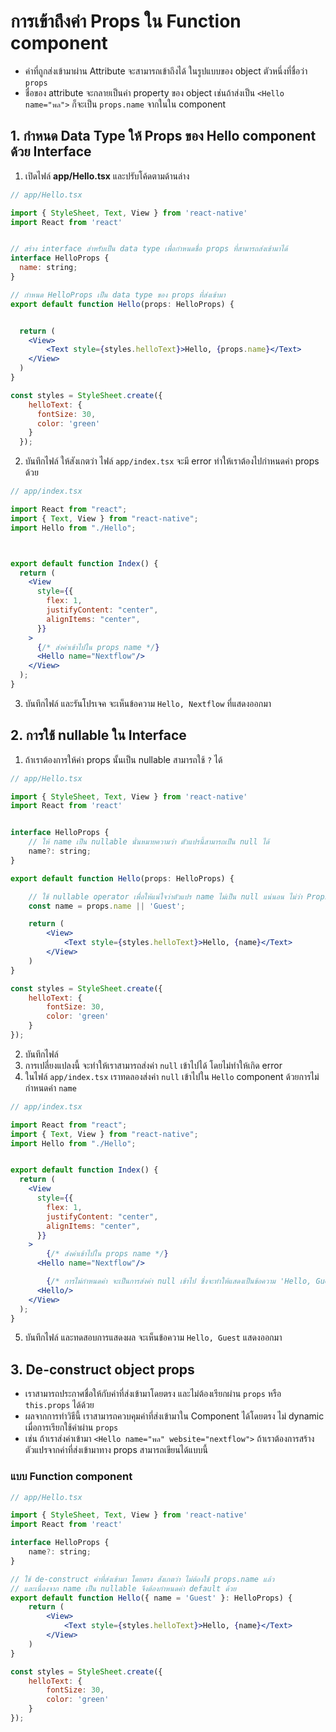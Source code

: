 # การเข้าถึงค่า Props ใน Function component 

- ค่าที่ถูกส่งเข้ามาผ่าน Attribute จะสามารถเข้าถึงได้ ในรูปแบบของ object ตัวหนึ่งที่ชื่อว่า `props` 
- ชื่อของ attribute จะกลายเป็นค่า property ของ object เช่นถ้าส่งเป็น `<Hello name="พล">` ก็จะเป็น `props.name` จากในใน component

## 1. กำหนด Data Type ให้ Props ของ Hello component ด้วย Interface


1. เปิดไฟล์ **app/Hello.tsx** และปรับโค้ดตามด้านล่าง

```jsx
// app/Hello.tsx

import { StyleSheet, Text, View } from 'react-native'
import React from 'react'


// สร้าง interface สำหรับเป็น data type เพื่อกำหนดชื่อ props ที่สามารถส่งเข้ามาได้
interface HelloProps {
  name: string;
}

// กำหนด HelloProps เป็น data type ของ props ที่ส่งเข้ามา
export default function Hello(props: HelloProps) {


  return (
    <View>
        <Text style={styles.helloText}>Hello, {props.name}</Text>
    </View>
  )
}

const styles = StyleSheet.create({
    helloText: {
      fontSize: 30,
      color: 'green'
    }
  });
```

2. บันทึกไฟล์ ให้สังเกตว่า ไฟล์ `app/index.tsx` จะมี error ทำให้เราต้องไปกำหนดค่า props ด้วย

```jsx
// app/index.tsx

import React from "react";
import { Text, View } from "react-native";
import Hello from "./Hello";



export default function Index() {
  return (
    <View
      style={{
        flex: 1,
        justifyContent: "center",
        alignItems: "center",
      }}
    >
      {/* ส่งค่าเข้าไปใน props name */}
      <Hello name="Nextflow"/>
    </View>
  );
}
```

3. บันทึกไฟล์ และรันโปรเจค จะเห็นข้อความ `Hello, Nextflow` ที่แสดงออกมา 

## 2. การใช้ nullable ใน Interface

1. ถ้าเราต้องการให้ค่า props นั้นเป็น nullable สามารถใช้ `?` ได้

```jsx
// app/Hello.tsx

import { StyleSheet, Text, View } from 'react-native'
import React from 'react'


interface HelloProps {
    // ให้ name เป็น nullable นั่นหมายความว่า ตัวแปรนี้สามารถเป็น null ได้ 
    name?: string;
}

export default function Hello(props: HelloProps) {

    // ใช้ nullable operator เพื่อให้แน่ใจว่าตัวแปร name ไม่เป็น null แน่นอน ไม่ว่า Props.name จะเป็น null หรือไม่
    const name = props.name || 'Guest';

    return (
        <View>
            <Text style={styles.helloText}>Hello, {name}</Text>
        </View>
    )
}

const styles = StyleSheet.create({
    helloText: {
        fontSize: 30,
        color: 'green'
    }
});

```

2. บันทึกไฟล์
3. การเปลี่ยงแปลงนี้ จะทำให้เราสามารถส่งค่า `null` เข้าไปได้ โดยไม่ทำให้เกิด error
4. ในไฟล์ `app/index.tsx` เราทดลองส่งค่า `null` เข้าไปใน `Hello` component ด้วยการไม่กำหนดค่า `name`
   
```jsx
// app/index.tsx

import React from "react";
import { Text, View } from "react-native";
import Hello from "./Hello";


export default function Index() {
  return (
    <View
      style={{
        flex: 1,
        justifyContent: "center",
        alignItems: "center",
      }}
    >
        {/* ส่งค่าเข้าไปใน props name */}
      <Hello name="Nextflow"/>

        {/* การไม่กำหนดค่า จะเป็นการส่งค่า null เข้าไป ซึ่งจะทำให้แสดงเป็นข้อความ 'Hello, Guest'*/}
      <Hello/>
    </View>
  );
}
```

5. บันทึกไฟล์ และทดสอบการแสดงผล จะเห็นข้อความ `Hello, Guest` แสดงออกมา




## 3. De-construct object props

- เราสามารถประกาศชื่อให้กับค่าที่ส่งเข้ามาโดยตรง และไม่ต้องเรียกผ่าน `props` หรือ `this.props` ได้ด้วย 
- ผลจากการทำวิธีนี้ เราสามารถควบคุมค่าที่ส่งเข้ามาใน Component ได้โดยตรง ไม่ dynamic เมื่อการเรียกใช้ค่าผ่าน `props`
- เช่น ถ้าเราส่งค่าเข้ามา `<Hello name="พล" website="nextflow">` ถ้าเราต้องการสร้างตัวแปรจากค่าที่ส่งเข้ามาทาง props สามารถเขียนได้แบบนี้

### แบบ Function component 

```jsx
// app/Hello.tsx

import { StyleSheet, Text, View } from 'react-native'
import React from 'react'

interface HelloProps {
    name?: string;
}

// ใช้ de-construct ค่าที่ส่งเข้ามา โดยตรง สังเกตว่า ไม่ต้องใช้ props.name แล้ว 
// และเนื่องจาก name เป็น nullable จึงต้องกำหนดค่า default ด้วย
export default function Hello({ name = 'Guest' }: HelloProps) {
    return (
        <View>
            <Text style={styles.helloText}>Hello, {name}</Text>
        </View>
    )
}

const styles = StyleSheet.create({
    helloText: {
        fontSize: 30,
        color: 'green'
    }
});

```